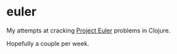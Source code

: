# euler

My attempts at cracking [Project Euler](https://projecteuler.net) problems in Clojure.

Hopefully a couple per week.